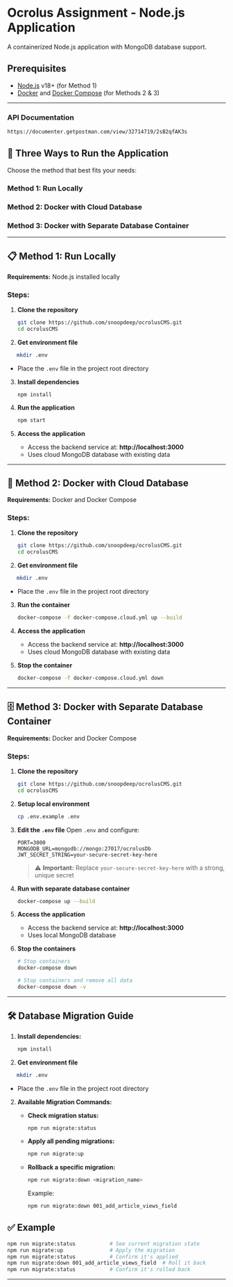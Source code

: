 # Ocrolus Assignment - Node.js Application

A containerized Node.js application with MongoDB database support.

## Prerequisites

- [Node.js](https://nodejs.org/) v18+ (for Method 1)
- [Docker](https://docs.docker.com/get-docker/) and [Docker Compose](https://docs.docker.com/compose/install/) (for Methods 2 & 3)

---
### API Documentation 
```bash 
https://documenter.getpostman.com/view/32714719/2sB2qfAK3s
```

## 🚀 Three Ways to Run the Application

Choose the method that best fits your needs:

### Method 1: Run Locally
### Method 2: Docker with Cloud Database
### Method 3: Docker with Separate Database Container

---

## 📋 Method 1: Run Locally

**Requirements:** Node.js installed locally

### Steps:

1. **Clone the repository**
   ```bash
   git clone https://github.com/snoopdeep/ocrolusCMS.git
   cd ocrolusCMS
   ```

2. **Get environment file**
```bash
   mkdir .env
   ```
   - Place the `.env` file in the project root directory

3. **Install dependencies**
   ```bash
   npm install
   ```

4. **Run the application**
   ```bash
   npm start
   ```

5. **Access the application**
   - Access the backend service at: **http://localhost:3000**
   - Uses cloud MongoDB database with existing data

---

## 🐳 Method 2: Docker with Cloud Database

**Requirements:** Docker and Docker Compose

### Steps:

1. **Clone the repository**
   ```bash
   git clone https://github.com/snoopdeep/ocrolusCMS.git
   cd ocrolusCMS
   ```

2. **Get environment file**
```bash
   mkdir .env
   ```
   - Place the `.env` file in the project root directory

3. **Run the container**
   ```bash
   docker-compose -f docker-compose.cloud.yml up --build
   ```

4. **Access the application**
   - Access the backend service at: **http://localhost:3000**
   - Uses cloud MongoDB database with existing data

5. **Stop the container**
   ```bash
   docker-compose -f docker-compose.cloud.yml down
   ```

---

## 🗄️ Method 3: Docker with Separate Database Container

**Requirements:** Docker and Docker Compose

### Steps:

1. **Clone the repository**
   ```bash
   git clone https://github.com/snoopdeep/ocrolusCMS.git
   cd ocrolusCMS
   ```

2. **Setup local environment**
   ```bash
   cp .env.example .env
   ```

3. **Edit the `.env` file**
   Open `.env` and configure:
   ```env
   PORT=3000
   MONGODB_URL=mongodb://mongo:27017/ocrolusDb
   JWT_SECRET_STRING=your-secure-secret-key-here
   ```
   > ⚠️ **Important:** Replace `your-secure-secret-key-here` with a strong, unique secret

4. **Run with separate database container**
   ```bash
   docker-compose up --build
   ```

5. **Access the application**
   - Access the backend service at: **http://localhost:3000**
   - Uses local MongoDB database

6. **Stop the containers**
   ```bash
   # Stop containers 
   docker-compose down
   
   # Stop containers and remove all data
   docker-compose down -v
   ```

---

## 🛠️ Database Migration Guide

1. **Install dependencies:**
   ```bash
   npm install
   ```
2. **Get environment file**
```bash
   mkdir .env
   ```
   - Place the `.env` file in the project root directory
   
2. **Available Migration Commands:**

   - **Check migration status:**
     ```bash
     npm run migrate:status
     ```

   - **Apply all pending migrations:**
     ```bash
     npm run migrate:up
     ```

   - **Rollback a specific migration:**
     ```bash
     npm run migrate:down <migration_name>
     ```
     Example:
     ```bash
     npm run migrate:down 001_add_article_views_field
     ```

## ✅ Example

```bash
npm run migrate:status           # See current migration state
npm run migrate:up               # Apply the migration
npm run migrate:status           # Confirm it's applied
npm run migrate:down 001_add_article_views_field  # Roll it back
npm run migrate:status           # Confirm it's rolled back
```
---
